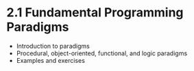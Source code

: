 # 2.1 Fundamental Programming Paradigms

- Introduction to paradigms
- Procedural, object-oriented, functional, and logic paradigms
- Examples and exercises
